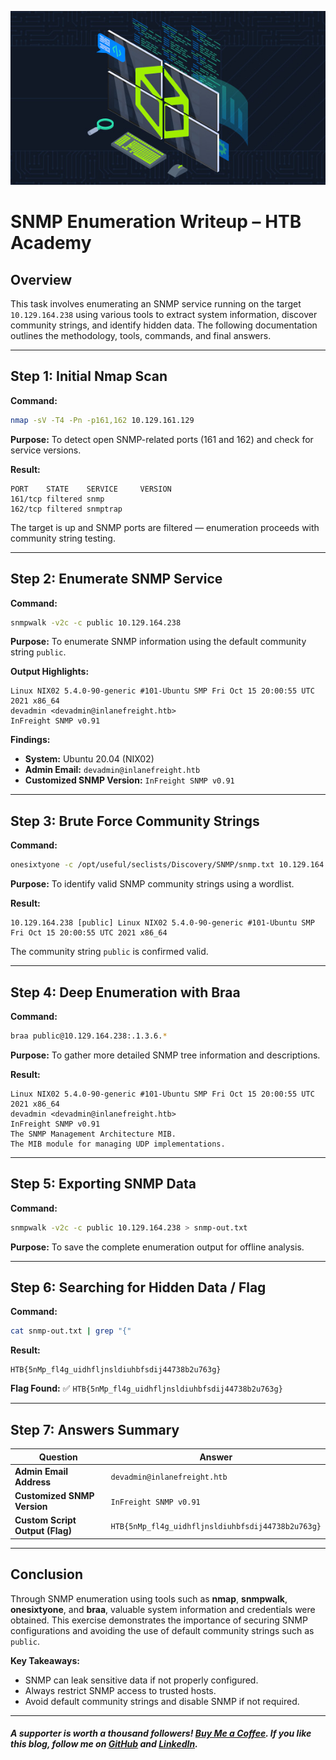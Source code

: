 ![htb](../assets/htb.png)

# SNMP Enumeration Writeup – HTB Academy

## Overview

This task involves enumerating an SNMP service running on the target `10.129.164.238` using various tools to extract system information, discover community strings, and identify hidden data. The following documentation outlines the methodology, tools, commands, and final answers.

---

## Step 1: Initial Nmap Scan

**Command:**

```bash
nmap -sV -T4 -Pn -p161,162 10.129.161.129
```

**Purpose:**
To detect open SNMP-related ports (161 and 162) and check for service versions.

**Result:**

```
PORT    STATE    SERVICE     VERSION
161/tcp filtered snmp
162/tcp filtered snmptrap
```

The target is up and SNMP ports are filtered — enumeration proceeds with community string testing.

---

## Step 2: Enumerate SNMP Service

**Command:**

```bash
snmpwalk -v2c -c public 10.129.164.238
```

**Purpose:**
To enumerate SNMP information using the default community string `public`.

**Output Highlights:**

```
Linux NIX02 5.4.0-90-generic #101-Ubuntu SMP Fri Oct 15 20:00:55 UTC 2021 x86_64
devadmin <devadmin@inlanefreight.htb>
InFreight SNMP v0.91
```

**Findings:**

* **System:** Ubuntu 20.04 (NIX02)
* **Admin Email:** `devadmin@inlanefreight.htb`
* **Customized SNMP Version:** `InFreight SNMP v0.91`

---

## Step 3: Brute Force Community Strings

**Command:**

```bash
onesixtyone -c /opt/useful/seclists/Discovery/SNMP/snmp.txt 10.129.164.238
```

**Purpose:**
To identify valid SNMP community strings using a wordlist.

**Result:**

```
10.129.164.238 [public] Linux NIX02 5.4.0-90-generic #101-Ubuntu SMP Fri Oct 15 20:00:55 UTC 2021 x86_64
```

The community string `public` is confirmed valid.


---

## Step 4: Deep Enumeration with Braa

**Command:**

```bash
braa public@10.129.164.238:.1.3.6.*
```

**Purpose:**
To gather more detailed SNMP tree information and descriptions.

**Result:**

```
Linux NIX02 5.4.0-90-generic #101-Ubuntu SMP Fri Oct 15 20:00:55 UTC 2021 x86_64
devadmin <devadmin@inlanefreight.htb>
InFreight SNMP v0.91
The SNMP Management Architecture MIB.
The MIB module for managing UDP implementations.
```

---

## Step 5: Exporting SNMP Data

**Command:**

```bash
snmpwalk -v2c -c public 10.129.164.238 > snmp-out.txt
```

**Purpose:**
To save the complete enumeration output for offline analysis.


---

## Step 6: Searching for Hidden Data / Flag

**Command:**

```bash
cat snmp-out.txt | grep "{"
```

**Result:**

```
HTB{5nMp_fl4g_uidhfljnsldiuhbfsdij44738b2u763g}
```

**Flag Found:** ✅ `HTB{5nMp_fl4g_uidhfljnsldiuhbfsdij44738b2u763g}`


---

## Step 7: Answers Summary

| Question                        | Answer                                            |
| ------------------------------- | ------------------------------------------------- |
| **Admin Email Address**         | `devadmin@inlanefreight.htb`                      |
| **Customized SNMP Version**     | `InFreight SNMP v0.91`                            |
| **Custom Script Output (Flag)** | `HTB{5nMp_fl4g_uidhfljnsldiuhbfsdij44738b2u763g}` |



---

## Conclusion

Through SNMP enumeration using tools such as **nmap**, **snmpwalk**, **onesixtyone**, and **braa**, valuable system information and credentials were obtained. This exercise demonstrates the importance of securing SNMP configurations and avoiding the use of default community strings such as `public`.

**Key Takeaways:**

* SNMP can leak sensitive data if not properly configured.
* Always restrict SNMP access to trusted hosts.
* Avoid default community strings and disable SNMP if not required.

---

##### A supporter is worth a thousand followers! [Buy Me a Coffee](https://www.buymeacoffee.com/dx73r). If you like this blog, follow me on [GitHub](https://github.com/dx7er) and [LinkedIn](https://www.linkedin.com/in/naqvio7/). 

